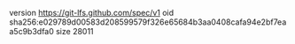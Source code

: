 version https://git-lfs.github.com/spec/v1
oid sha256:e029789d00583d208599579f326e65684b3aa0408cafa94e2bf7eaa5c9b3dfa0
size 28011
